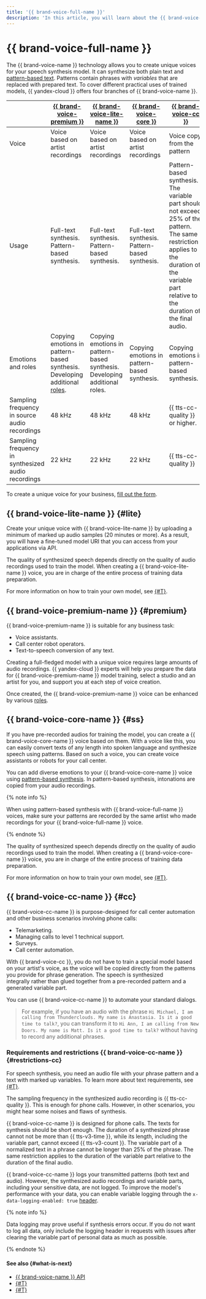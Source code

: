 ```yaml
---
title: '{{ brand-voice-full-name }}'
description: 'In this article, you will learn about the {{ brand-voice-name }} technology and its four branches: {{ brand-voice-premium }}, {{ brand-voice-lite-name }}, {{ brand-voice-core }}, and {{ brand-voice-cc }}.'
---
```


# {{ brand-voice-full-name }}

The {{ brand-voice-name }} technology allows you to create unique voices for your speech synthesis model. It can synthesize both plain text and [pattern-based text](../templates.md). Patterns contain phrases with _variables_ that are replaced with prepared text. To cover different practical uses of trained models, {{ yandex-cloud }} offers four branches of {{ brand-voice-name }}.

| | [{{ brand-voice-premium }}](#premium) | [{{ brand-voice-lite-name }}](#lite) | [{{ brand-voice-core }}](#ss) | [{{ brand-voice-cc }}](#cc) |
|---|---|---|---|---|
| Voice | Voice based on artist recordings | Voice based on artist recordings | Voice based on artist recordings | Voice copy from the pattern |
| Usage | Full-text synthesis. Pattern-based synthesis. | Full-text synthesis. Pattern-based synthesis. | Full-text synthesis. Pattern-based synthesis. | Pattern-based synthesis. The variable part should not exceed 25% of the pattern. The same restriction applies to the duration of the variable part relative to the duration of the final audio. |
| Emotions and roles | Copying emotions in pattern-based synthesis. </br>Developing additional [roles](../index.md#role). | Copying emotions in pattern-based synthesis. </br>Developing additional roles. | Copying emotions in pattern-based synthesis. | Copying emotions in pattern-based synthesis.  |
| Sampling frequency in source audio recordings | 48 kHz | 48 kHz | 48 kHz | {{ tts-cc-quality }} or higher. |
| Sampling frequency in synthesized audio recordings | 22 kHz | 22 kHz | 22 kHz | {{ tts-cc-quality }} |

To create a unique voice for your business, [fill out the form](#contact-form).

## {{ brand-voice-lite-name }} {#lite}

Create your unique voice with {{ brand-voice-lite-name }} by uploading a minimum of marked up audio samples (20 minutes or more). As a result, you will have a fine-tuned model URI that you can access from your applications via API.

The quality of synthesized speech depends directly on the quality of audio recordings used to train the model. When creating a {{ brand-voice-lite-name }} voice, you are in charge of the entire process of training data preparation.

For more information on how to train your own model, see [{#T}](bv-lite.md).

## {{ brand-voice-premium-name }} {#premium}

{{ brand-voice-premium-name }} is suitable for any business task:

* Voice assistants.
* Call center robot operators.
* Text-to-speech conversion of any text.

Creating a full-fledged model with a unique voice requires large amounts of audio recordings. {{ yandex-cloud }} experts will help you prepare the data for {{ brand-voice-premium-name }} model training, select a studio and an artist for you, and support you at each step of voice creation.

Once created, the {{ brand-voice-premium-name }} voice can be enhanced by various [roles](../index.md#role).


## {{ brand-voice-core-name }} {#ss}

If you have pre-recorded audios for training the model, you can create a {{ brand-voice-core-name }} voice based on them. With a voice like this, you can easily convert texts of any length into spoken language and synthesize speech using patterns. Based on such a voice, you can create voice assistants or robots for your call center.

You can add diverse emotions to your {{ brand-voice-core-name }} voice using [pattern-based synthesis](../templates.md). In pattern-based synthesis, intonations are copied from your audio recordings.

{% note info %}

When using pattern-based synthesis with {{ brand-voice-full-name }} voices, make sure your patterns are recorded by the same artist who made recordings for your {{ brand-voice-full-name }} voice.

{% endnote %}

The quality of synthesized speech depends directly on the quality of audio recordings used to train the model. When creating a {{ brand-voice-core-name }} voice, you are in charge of the entire process of training data preparation.

For more information on how to train your own model, see [{#T}](bv-full-data-upload.md).

## {{ brand-voice-cc-name }} {#cc}

{{ brand-voice-cc-name }} is purpose-designed for call center automation and other business scenarios involving phone calls:

* Telemarketing.
* Managing calls to level 1 technical support.
* Surveys.
* Call center automation.

With {{ brand-voice-cc }}, you do not have to train a special model based on your artist's voice, as the voice will be copied directly from the patterns you provide for phrase generation. The speech is synthesized integrally rather than glued together from a pre-recorded pattern and a generated variable part.

You can use {{ brand-voice-cc-name }} to automate your standard dialogs.

> For example, if you have an audio with the phrase `Hi Michael, I am calling from Thunderclouds. My name is Anastasia. Is it a good time to talk?`, you can transform it to `Hi Ann, I am calling from New Doors. My name is Matt. Is it a good time to talk?` without having to record any additional phrases.

### Requirements and restrictions {{ brand-voice-cc-name }} {#restrictions-cc}

For speech synthesis, you need an audio file with your phrase pattern and a text with marked up variables. To learn more about text requirements, see [{#T}](../templates.md#requirements-text).

The sampling frequency in the synthesized audio recording is {{ tts-cc-quality }}. This is enough for phone calls. However, in other scenarios, you might hear some noises and flaws of synthesis.

{{ brand-voice-cc-name }} is designed for phone calls. The texts for synthesis should be short enough. The duration of a synthesized phrase cannot not be more than {{ tts-v3-time }}, while its length, including the variable part, cannot exceed {{ tts-v3-count }}. The variable part of a normalized text in a phrase cannot be longer than 25% of the phrase. The same restriction applies to the duration of the variable part relative to the duration of the final audio.

{{ brand-voice-cc-name }} logs your transmitted patterns (both text and audio). However, the synthesized audio recordings and variable parts, including your sensitive data, are not logged. To improve the model's performance with your data, you can enable variable logging through the `x-data-logging-enabled: true` [header](../../concepts/support-headers#request-headers).

{% note info %}

Data logging may prove useful if synthesis errors occur. If you do not want to log all data, only include the logging header in requests with issues after clearing the variable part of personal data as much as possible.

{% endnote %}

#### See also {#what-is-next}

* [{{ brand-voice-name }} API](../../tts-v3/api-ref/grpc/)
* [{#T}](../templates.md)
* [{#T}](../api/tts-templates.md)
